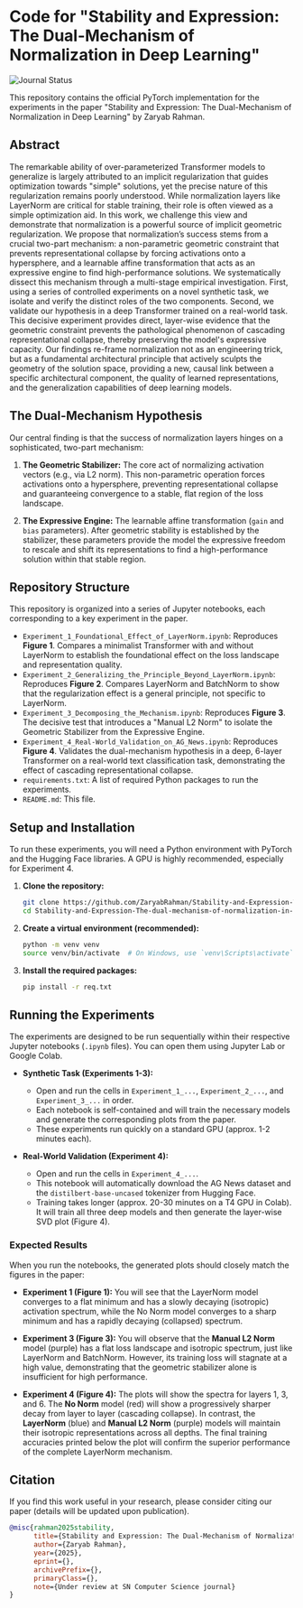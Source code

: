 # Code for "Stability and Expression: The Dual-Mechanism of Normalization in Deep Learning"

![Journal Status](https://img.shields.io/badge/Journal%20Status-Under%20Review%20(SN%20Computer%20Science)-blue)

This repository contains the official PyTorch implementation for the experiments in the paper "Stability and Expression: The Dual-Mechanism of Normalization in Deep Learning" by Zaryab Rahman.

## Abstract

The remarkable ability of over-parameterized Transformer models to generalize is largely attributed to an implicit regularization that guides optimization towards "simple" solutions, yet the precise nature of this regularization remains poorly understood. While normalization layers like LayerNorm are critical for stable training, their role is often viewed as a simple optimization aid. In this work, we challenge this view and demonstrate that normalization is a powerful source of implicit geometric regularization. We propose that normalization’s success stems from a crucial two-part mechanism: a non-parametric geometric constraint that prevents representational collapse by forcing activations onto a hypersphere, and a learnable affine transformation that acts as an expressive engine to find high-performance solutions.
We systematically dissect this mechanism through a multi-stage empirical investigation. First, using a series of controlled experiments on a novel synthetic task, we isolate and verify the distinct roles of the two components. Second, we validate our hypothesis in a deep Transformer trained on a real-world task. This decisive experiment provides direct, layer-wise evidence that the geometric constraint prevents the pathological phenomenon of cascading representational collapse, thereby preserving the model's expressive capacity. Our findings re-frame normalization not as an engineering trick, but as a fundamental architectural principle that actively sculpts the geometry of the solution space, providing a new, causal link between a specific architectural component, the quality of learned representations, and the generalization capabilities of deep learning models.

## The Dual-Mechanism Hypothesis

Our central finding is that the success of normalization layers hinges on a sophisticated, two-part mechanism:

1.  **The Geometric Stabilizer:** The core act of normalizing activation vectors (e.g., via L2 norm). This non-parametric operation forces activations onto a hypersphere, preventing representational collapse and guaranteeing convergence to a stable, flat region of the loss landscape.

2.  **The Expressive Engine:** The learnable affine transformation (`gain` and `bias` parameters). After geometric stability is established by the stabilizer, these parameters provide the model the expressive freedom to rescale and shift its representations to find a high-performance solution within that stable region.

## Repository Structure

This repository is organized into a series of Jupyter notebooks, each corresponding to a key experiment in the paper.

-   `Experiment_1_Foundational_Effect_of_LayerNorm.ipynb`: Reproduces **Figure 1**. Compares a minimalist Transformer with and without LayerNorm to establish the foundational effect on the loss landscape and representation quality.
-   `Experiment_2_Generalizing_the_Principle_Beyond_LayerNorm.ipynb`: Reproduces **Figure 2**. Compares LayerNorm and BatchNorm to show that the regularization effect is a general principle, not specific to LayerNorm.
-   `Experiment_3_Decomposing_the_Mechanism.ipynb`: Reproduces **Figure 3**. The decisive test that introduces a "Manual L2 Norm" to isolate the Geometric Stabilizer from the Expressive Engine.
-   `Experiment_4_Real-World_Validation_on_AG_News.ipynb`: Reproduces **Figure 4**. Validates the dual-mechanism hypothesis in a deep, 6-layer Transformer on a real-world text classification task, demonstrating the effect of cascading representational collapse.
-   `requirements.txt`: A list of required Python packages to run the experiments.
-   `README.md`: This file.

## Setup and Installation

To run these experiments, you will need a Python environment with PyTorch and the Hugging Face libraries. A GPU is highly recommended, especially for Experiment 4.

1.  **Clone the repository:**
    ```bash
    git clone https://github.com/ZaryabRahman/Stability-and-Expression-The-dual-mechanism-of-normalization-in-deep-learning/tree/main
    cd Stability-and-Expression-The-dual-mechanism-of-normalization-in-deep-learning
    ```

2.  **Create a virtual environment (recommended):**
    ```bash
    python -m venv venv
    source venv/bin/activate  # On Windows, use `venv\Scripts\activate`
    ```

3.  **Install the required packages:**
    ```bash
    pip install -r req.txt
    ```

## Running the Experiments

The experiments are designed to be run sequentially within their respective Jupyter notebooks (`.ipynb` files). You can open them using Jupyter Lab or Google Colab.

-   **Synthetic Task (Experiments 1-3):**
    -   Open and run the cells in `Experiment_1_...`, `Experiment_2_...`, and `Experiment_3_...` in order.
    -   Each notebook is self-contained and will train the necessary models and generate the corresponding plots from the paper.
    -   These experiments run quickly on a standard GPU (approx. 1-2 minutes each).

-   **Real-World Validation (Experiment 4):**
    -   Open and run the cells in `Experiment_4_...`.
    -   This notebook will automatically download the AG News dataset and the `distilbert-base-uncased` tokenizer from Hugging Face.
    -   Training takes longer (approx. 20-30 minutes on a T4 GPU in Colab). It will train all three deep models and then generate the layer-wise SVD plot (Figure 4).

### Expected Results

When you run the notebooks, the generated plots should closely match the figures in the paper:

-   **Experiment 1 (Figure 1):** You will see that the LayerNorm model converges to a flat minimum and has a slowly decaying (isotropic) activation spectrum, while the No Norm model converges to a sharp minimum and has a rapidly decaying (collapsed) spectrum.

-   **Experiment 3 (Figure 3):** You will observe that the **Manual L2 Norm** model (purple) has a flat loss landscape and isotropic spectrum, just like LayerNorm and BatchNorm. However, its training loss will stagnate at a high value, demonstrating that the geometric stabilizer alone is insufficient for high performance.

-   **Experiment 4 (Figure 4):** The plots will show the spectra for layers 1, 3, and 6. The **No Norm** model (red) will show a progressively sharper decay from layer to layer (cascading collapse). In contrast, the **LayerNorm** (blue) and **Manual L2 Norm** (purple) models will maintain their isotropic representations across all depths. The final training accuracies printed below the plot will confirm the superior performance of the complete LayerNorm mechanism.

## Citation

If you find this work useful in your research, please consider citing our paper (details will be updated upon publication).

```bibtex
@misc{rahman2025stability,
      title={Stability and Expression: The Dual-Mechanism of Normalization in Deep Learning}, 
      author={Zaryab Rahman},
      year={2025},
      eprint={},
      archivePrefix={},
      primaryClass={},
      note={Under review at SN Computer Science journal}
}

